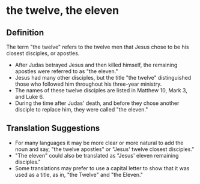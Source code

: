 # the twelve, the eleven

## Definition

The term "the twelve" refers to the twelve men that Jesus chose to be his closest disciples, or apostles.

* After Judas betrayed Jesus and then killed himself, the remaining apostles were referred to as "the eleven."
* Jesus had many other disciples, but the title "the twelve" distinguished those who followed him throughout his three-year ministry.
* The names of these twelve disciples are listed in Matthew 10, Mark 3, and Luke 6.
* During the time after Judas' death, and before they chose another disciple to replace him, they were called "the eleven."


## Translation Suggestions



* For many languages it may be more clear or more natural to add the noun and say, "the twelve apostles" or "Jesus' twelve closest disciples."
* "The eleven" could also be translated as "Jesus' eleven remaining disciples."
* Some translations may prefer to use a capital letter to show that it was used as a title, as in, "the Twelve" and "the Eleven."